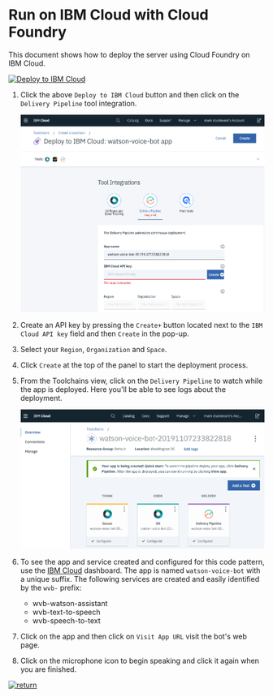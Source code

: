 # Run on IBM Cloud with Cloud Foundry

This document shows how to deploy the server using Cloud Foundry on IBM Cloud.

[![Deploy to IBM Cloud](https://cloud.ibm.com/devops/setup/deploy/button_x2.png)](https://cloud.ibm.com/devops/setup/deploy?repository=https://github.com/IBM/watson-google-assistant.git)

1. Click the above `Deploy to IBM Cloud` button and then click on the `Delivery Pipeline` tool integration.

   ![deploy](images/cf_deploy.png)

2. Create an API key by pressing the `Create+` button located next to the `IBM Cloud API key` field and then `Create` in the pop-up.

3. Select your `Region`, `Organization` and `Space`.

4. Click `Create` at the top of the panel to start the deployment process.

5. From the Toolchains view, click on the `Delivery Pipeline` to watch while the app is deployed. Here you'll be able to see logs about the deployment.

   ![toolchain-pipeline](images/toolchain_pipeline.png)

6. To see the app and service created and configured for this code pattern, use the [IBM Cloud](https://cloud.ibm.com) dashboard. The app is named `watson-voice-bot` with a unique suffix. The following services are created and easily identified by the `wvb-` prefix:

   * wvb-watson-assistant
   * wvb-text-to-speech
   * wvb-speech-to-text

7. Click on the app and then click on `Visit App URL` visit the bot's web page.
8. Click on the microphone icon to begin speaking and click it again when you are finished.

[![return](https://raw.githubusercontent.com/IBM/pattern-utils/master/deploy-buttons/return.png)](https://github.com/IBM/watson-voice-bot#sample-output)